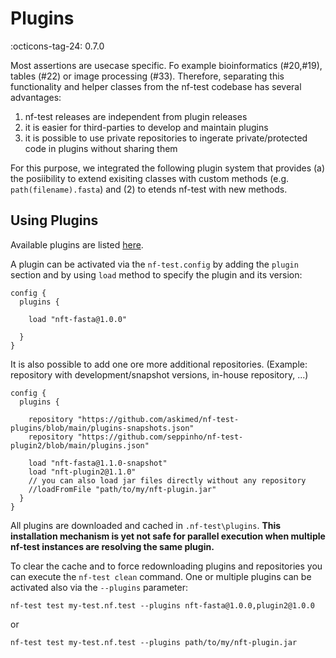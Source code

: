 # Plugins

:octicons-tag-24: 0.7.0

Most assertions are usecase specific. Fo example bioinformatics (#20,#19), tables (#22) or image processing (#33). Therefore, separating this functionality and helper classes from the nf-test codebase has several advantages:

1. nf-test releases are independent from plugin releases
2. it is easier for third-parties to develop and maintain plugins
3. it is possible to use private repositories to ingerate private/protected code in plugins without sharing them

For this purpose, we integrated the following plugin system that provides (a) the posiibility to extend exisiting classes with custom methods (e.g. `path(filename).fasta`) and (2) to etends nf-test with new methods.

## Using Plugins

Available plugins are listed [here](https://code.askimed.com/nf-test-plugins).

A plugin can be activated via the `nf-test.config` by adding the `plugin` section and by using `load` method to specify the plugin and its version:

```
config {
  plugins {

    load "nft-fasta@1.0.0"

  }
}
```

It is also possible to add one ore more additional repositories. (Example: repository with development/snapshot versions, in-house repository, ...)

```
config {
  plugins {

    repository "https://github.com/askimed/nf-test-plugins/blob/main/plugins-snapshots.json"
    repository "https://github.com/seppinho/nf-test-plugin2/blob/main/plugins.json"

    load "nft-fasta@1.1.0-snapshot"
    load "nft-plugin2@1.1.0"
    // you can also load jar files directly without any repository
    //loadFromFile "path/to/my/nft-plugin.jar"
  }
}
```

All plugins are downloaded and cached in `.nf-test\plugins`. **This installation mechanism is yet not safe for parallel execution when multiple nf-test instances are resolving the same plugin.**

To clear the cache and to force redownloading plugins and repositories you can execute the `nf-test clean` command.
One or multiple plugins can be activated also via the `--plugins` parameter:

```
nf-test test my-test.nf.test --plugins nft-fasta@1.0.0,plugin2@1.0.0
```

or

```
nf-test test my-test.nf.test --plugins path/to/my/nft-plugin.jar
```
